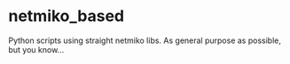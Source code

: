 # netmiko_based
Python scripts using straight netmiko libs. As general purpose as possible, but you know...
